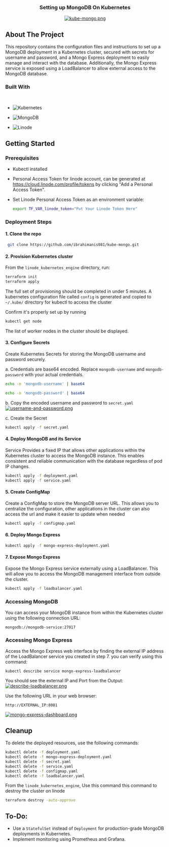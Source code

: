 <!-- PROJECT TITLE AND LOGO -->
<br />
<div align="center">
  
   <h3 align="center">Setting up MongoDB On Kubernetes</h3>

[![kube-mongo.png](https://i.postimg.cc/yNJJpjdW/kube-mongo.png)](https://postimg.cc/jWbdLzyr)
</div>



<!-- ABOUT THE PROJECT -->
## About The Project

This repository contains the configuration files and instructions to set up a MongoDB deployment in a Kubernetes cluster, secured with secrets for username and password, and a Mongo Express deployment to easily manage and interact with the database. Additionally, the Mongo Express service is exposed using a LoadBalancer to allow external access to the MongoDB database.

### Built With
<br/>

* ![Kubernetes](https://img.shields.io/badge/kubernetes-%23326ce5.svg?style=for-the-badge&logo=kubernetes&logoColor=white)

* ![MongoDB](https://img.shields.io/badge/MongoDB-%234ea94b.svg?style=for-the-badge&logo=mongodb&logoColor=white)

* ![Linode](https://img.shields.io/badge/linode-00A95C?style=for-the-badge&logo=linode&logoColor=white)

## Getting Started

### Prerequisites 

* Kubectl installed
* Personal Access Token for linode account, can be generated at <https://cloud.linode.com/profile/tokens> by clicking "Add a Personal Access Token".

* Set Linode Personal Access Token as an environment variable:

    ```bash
    export TF_VAR_linode_token="Put Your Linode Token Here"
    ```

### Deployment Steps
#### 1. Clone the repo
```bash
 git clone https://github.com/ibrahimanis081/kube-mongo.git
```
#### 2. Provision Kubernetes cluster
From the `linode_kubernetes_engine` directory, run:
```bash 
terraform init
terraform apply
```
The full set of provisioning should be completed in under 5 minutes.
A kubernetes configuration file called `config` is generated and copied to `~/.kube/` directory for kubectl to access the cluster

Confirm it's properly set up by running
 ``` bash 
 kubectl get node
 ```
 The list of worker nodes in the cluster should be displayed.

#### 3. Configure Secrets
Create Kubernetes Secrets for storing the MongoDB username and password securely.

a. Credentials are base64 encoded. Replace `mongodb-username` and `mongodb-password` with your actual credentials.
```bash
echo -n 'mongodb-username' | base64

echo -n 'mongodb-password' | base64
```
b. Copy the encoded username and password to `secret.yaml`
[![username-and-password.png](https://i.postimg.cc/05MCnxRv/username-and-password.png)](https://postimg.cc/14S6Rk37)

c. Create the Secret
```bash
kubectl apply -f secret.yaml 
```
#### 4. Deploy MongoDB and its Service
Service Provides a fixed IP that allows other applications within the Kubernetes cluster to access the MongoDB instance. This enables consistent and reliable communication with the database regardless of pod IP changes.
```bash
kubectl apply -f deployment.yaml
kubectl apply -f service.yaml
```
#### 5. Create ConfigMap
Create a ConfigMap to store the MongoDB server URL. This allows you to centralize the configuration, other applications in the cluster can also access the url and make it easier to update when needed
```bash
kubectl apply -f configmap.yaml 
```
#### 6. Deploy Mongo Express
```bash
kubectl apply -f mongo-express-deployment.yaml 
```
#### 7. Expose Mongo Express
Expose the Mongo Express service externally using a LoadBalancer. This will allow you to access the MongoDB management interface from outside the cluster.
```bash
kubectl apply -f loadbalancer.yaml 
```
### Accessing MongoDB
You can access your MongoDB instance from within the Kubernetes cluster using the following connection URL:
```
mongodb://mongodb-service:27017
```
### Accessing Mongo Express
Access the Mongo Express web interface by finding the external IP address of the LoadBalancer service you created in step 7. 
you can verify using this command:
```
kubectl describe service mongo-express-loadbalancer
```
You should see the external IP and Port from the Output: 
[![describe-loadbalancer.png](https://i.postimg.cc/BbKbWjSx/describe-loadbalancer.png)](https://postimg.cc/rRqMxFtm)

Use the following URL in your web browser:
```
http://EXTERNAL_IP:8081

```
[![mongo-express-dashboard.png](https://i.postimg.cc/X7Wy50nQ/mongo-express-dashboard.png)](https://postimg.cc/t7rT0wZx)

## Cleanup
To delete the deployed resources, use the following commands:
```bash
kubectl delete -f deployment.yaml
kubectl delete -f mongo-express-deployment.yaml
kubectl delete -f secret.yaml
kubectl delete -f service.yaml
kubectl delete -f configmap.yaml
kubectl delete -f loadbalancer.yaml
```
From the `linode_kubernetes_engine`, Use this command this command to destroy the cluster on linode
```bash
terraform destroy -auto-approve 
```
## To-Do:
* Use a `StatefulSet` instead of `Deployment` for production-grade MongoDB deployments in Kubernetes.
* Implement monitoring using Prometheus and Grafana.